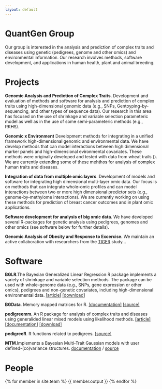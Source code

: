 ```yaml
---
layout: default
---
```


QuantGen Group
==================

Our group is interested in the analysis and prediction of complex traits and diseases using genetic (pedigrees, genome and other omics) and environmental information. Our research involves methods, software development, and applications in human health, plant and animal breeding. 

Projects
==================

**Genomic Analysis and Prediction of Complex Traits**. Development and evaluation of methods and software for analysis and prediction of complex traits using high-dimensional genomic data (e.g., SNPs, Gentoyping-by-sequencing, and other types of sequence data). Our research in this area has focused on the use of shrinkage and variable selection parameteric model as well as in the use of some semi-parameteric methods (e.g., RKHS). 

**Genomic x Environment** Development methods for integrating in a unified framework high-dimensional genomic and environmental data. We have develop methods that can model interactions between high dimensional marker panels and high-dimensional evironmental covariates. These methods were originally developed and tested with data from wheat trails (). We are currently extending some of these mehthos for analysis of complex human traits and diseases.

**Integration of data from multiple omic layers**. Development of models and software for integrating high dimensional multi-layer omic data. Our focus is on methods that can integrate whole-omic profiles and can model interactions between two or more high dimensional predictor sets (e.g., genome-by-methylome interactions). We are currently working on using these methods for prediction of breast cancer outcomes and in plant omic applications.

**Software development for analysis of big omic data**. We have developed several R-packages for genetic analysis using pedigrees, genomes and other omics (see software below for further details).

**Genomic Analysis of Obesity and Response to Excercise**. We maintain an active collaboration with researchers from the [TIGER](http://tigerstudy.org/) study...


Software
==================

**BGLR**.The Bayesian Generalized Linear Regression R package implements a variety of shrinkage and variable selection methods. The package can be used with whole-genome data (e.g., SNPs, gene expression or other omics), pedigrees and non-genetic covariates, including high-dimensional environmental data. [[article]](http://www.genetics.org/content/198/2/483.full.pdf+html) [[download]](http://cran.r-project.org/web/packages/BGLR/index.html)

**BGData**. Memory mapped matrices for R. [[documentation]](https://github.com/QuantGen/BGData/wiki)  [[source]](https://github.com/QuantGen/BGData/wiki)

**pedigreemm**. An R package for analysis of complex traits and diseases using generalided linear mixed models using likelihood methods. [[article]](http://www.ncbi.nlm.nih.gov/pubmed/19820058) [[documentation]](http://cran.r-project.org/web/packages/pedigreemm/pedigreemm.pdf)  [[download]](http://cran.r-project.org/web/packages/pedigreemm/index.html)

**pedigreeR**. R functions related to pedigrees. [[source]](https://github.com/Rpedigree/pedigreeR)

**MTM**.Implements a Bayesian Multi-Trait Gaussian models with user defined-(co)variance structures. [documentation](https://www.dropbox.com/s/5tlr8hotsvcyam4/MTM%20documentation%20V2.docx?dl=0) / [source](https://www.dropbox.com/s/neyva73riidcfh5/MTM.R?dl=0)


People
==============

{% for member in site.team %}
{{ member.output }}
{% endfor %}
